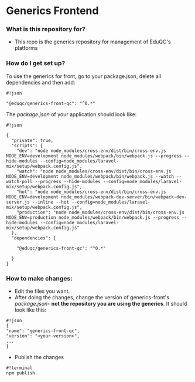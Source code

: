 # Generics Frontend #


### What is this repository for? ###

* This repo is the generics repository for management of EduQC's platforms


### How do I get set up? ###

To use the generics for front, go to your package.json, delete all dependencies and then add:

```
#!json

"@eduqc/generics-front-qc": "^0.*"
```

The *package.json* of your application should look like: 


```
#!json

{
  "private": true,
  "scripts": {
    "dev": "node node_modules/cross-env/dist/bin/cross-env.js NODE_ENV=development node_modules/webpack/bin/webpack.js --progress --hide-modules --config=node_modules/laravel-mix/setup/webpack.config.js",
    "watch": "node node_modules/cross-env/dist/bin/cross-env.js NODE_ENV=development node_modules/webpack/bin/webpack.js --watch --watch-poll --progress --hide-modules --config=node_modules/laravel-mix/setup/webpack.config.js",
    "hot": "node node_modules/cross-env/dist/bin/cross-env.js NODE_ENV=development node_modules/webpack-dev-server/bin/webpack-dev-server.js --inline --hot --config=node_modules/laravel-mix/setup/webpack.config.js",
    "production": "node node_modules/cross-env/dist/bin/cross-env.js NODE_ENV=production node_modules/webpack/bin/webpack.js --progress --hide-modules --config=node_modules/laravel-mix/setup/webpack.config.js"
  },
  "dependencies": {

    "@eduqc/generics-front-qc": "^0.*"

  }
}
```

### How to make changes: ###

* Edit the files you want.
* After doing the changes, change the version of generics-front's *package.json*- **not the repository you 
are using the generics**. It should look like this:
```
#!json
{
"name": "generics-front-qc",
"version": "<your-version>",
...
}
```
* Publish the changes
```
#!terminal
npm publish

```